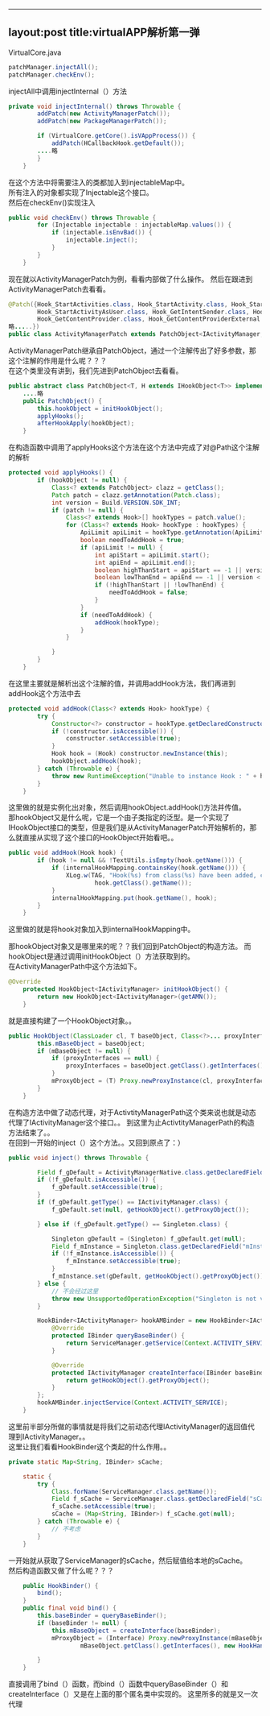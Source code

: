 
---
layout:post
title:virtualAPP解析第一弹
---

VirtualCore.java 
```java
patchManager.injectAll();
patchManager.checkEnv();
```

injectAll中调用injectInternal（）方法
```java
private void injectInternal() throws Throwable {
		addPatch(new ActivityManagerPatch());
		addPatch(new PackageManagerPatch());

		if (VirtualCore.getCore().isVAppProcess()) {
			addPatch(HCallbackHook.getDefault());
		....略
		}
	}
```
在这个方法中将需要注入的类都加入到injectableMap中。  
所有注入的对象都实现了Injectable这个接口。  
然后在checkEnv()实现注入
```java  
public void checkEnv() throws Throwable {
		for (Injectable injectable : injectableMap.values()) {
			if (injectable.isEnvBad()) {
				injectable.inject();
			}
		}
	}
```
现在就以ActivityManagerPatch为例，看看内部做了什么操作。
然后在跟进到ActivityManagerPatch去看看。  
```java
@Patch({Hook_StartActivities.class, Hook_StartActivity.class, Hook_StartActivityAsCaller.class,
		Hook_StartActivityAsUser.class, Hook_GetIntentSender.class, Hook_RegisterReceiver.class,
		Hook_GetContentProvider.class, Hook_GetContentProviderExternal.class,
略.....})
public class ActivityManagerPatch extends PatchObject<IActivityManager, HookObject<IActivityManager>>
```
ActivityManagerPatch继承自PatchObject，通过一个注解传出了好多参数，那这个注解的作用是什么呢？？？  
在这个类里没有讲到，我们先进到PatchObject去看看。  
```java  
public abstract class PatchObject<T, H extends IHookObject<T>> implements Injectable {
	....略
	public PatchObject() {
		this.hookObject = initHookObject();
		applyHooks();
		afterHookApply(hookObject);
	}
```
在构造函数中调用了applyHooks这个方法在这个方法中完成了对@Path这个注解的解析  
```java
protected void applyHooks() {
		if (hookObject != null) {
			Class<? extends PatchObject> clazz = getClass();
			Patch patch = clazz.getAnnotation(Patch.class);
			int version = Build.VERSION.SDK_INT;
			if (patch != null) {
				Class<? extends Hook>[] hookTypes = patch.value();
				for (Class<? extends Hook> hookType : hookTypes) {
					ApiLimit apiLimit = hookType.getAnnotation(ApiLimit.class);
					boolean needToAddHook = true;
					if (apiLimit != null) {
						int apiStart = apiLimit.start();
						int apiEnd = apiLimit.end();
						boolean highThanStart = apiStart == -1 || version > apiStart;
						boolean lowThanEnd = apiEnd == -1 || version < apiEnd;
						if (!highThanStart || !lowThanEnd) {
							needToAddHook = false;
						}
					}
					if (needToAddHook) {
						addHook(hookType);
					}
				}

			}
		}
	}
```
在这里主要就是解析出这个注解的值，并调用addHook方法，我们再进到addHook这个方法中去  
```java
protected void addHook(Class<? extends Hook> hookType) {
		try {
			Constructor<?> constructor = hookType.getDeclaredConstructors()[0];
			if (!constructor.isAccessible()) {
				constructor.setAccessible(true);
			}
			Hook hook = (Hook) constructor.newInstance(this);
			hookObject.addHook(hook);
		} catch (Throwable e) {
			throw new RuntimeException("Unable to instance Hook : " + hookType + " :" + e.getMessage());
		}
	}
```
这里做的就是实例化出对象，然后调用hookObject.addHook()方法并传值。  
那hookObject又是什么呢，它是一个由子类指定的泛型。是一个实现了IHookObject接口的类型，但是我们是从ActivityManagerPatch开始解析的，那么就直接从实现了这个接口的HookObject开始看吧。。
```java
public void addHook(Hook hook) {
		if (hook != null && !TextUtils.isEmpty(hook.getName())) {
			if (internalHookMapping.containsKey(hook.getName())) {
				XLog.w(TAG, "Hook(%s) from class(%s) have been added, can't add again.", hook.getName(),
						hook.getClass().getName());
			}
			internalHookMapping.put(hook.getName(), hook);
		}
	}
```
这里做的就是将hook对象加入到internalHookMapping中。  


那hookObject对象又是哪里来的呢？？我们回到PatchObject的构造方法。
而hookObject是通过调用initHookObject（）方法获取到的。  
在ActivityManagerPath中这个方法如下。
```java
@Override
	protected HookObject<IActivityManager> initHookObject() {
		return new HookObject<IActivityManager>(getAMN());
	}
```
就是直接构建了一个HookObject对象。。 
```java
public HookObject(ClassLoader cl, T baseObject, Class<?>... proxyInterfaces) {
		this.mBaseObject = baseObject;
		if (mBaseObject != null) {
			if (proxyInterfaces == null) {
				proxyInterfaces = baseObject.getClass().getInterfaces();
			}
			mProxyObject = (T) Proxy.newProxyInstance(cl, proxyInterfaces, new HookHandler());
		}
	}
```
在构造方法中做了动态代理，对于ActivtityManagerPath这个类来说也就是动态代理了IActivityManager这个接口。。
到这里为止ActivtityManagerPath的构造方法结束了。。  
在回到一开始的inject（）这个方法。。又回到原点了：）  
```java
public void inject() throws Throwable {

		Field f_gDefault = ActivityManagerNative.class.getDeclaredField("gDefault");
		if (!f_gDefault.isAccessible()) {
			f_gDefault.setAccessible(true);
		}
		if (f_gDefault.getType() == IActivityManager.class) {
			f_gDefault.set(null, getHookObject().getProxyObject());

		} else if (f_gDefault.getType() == Singleton.class) {

			Singleton gDefault = (Singleton) f_gDefault.get(null);
			Field f_mInstance = Singleton.class.getDeclaredField("mInstance");
			if (!f_mInstance.isAccessible()) {
				f_mInstance.setAccessible(true);
			}
			f_mInstance.set(gDefault, getHookObject().getProxyObject());
		} else {
			// 不会经过这里
			throw new UnsupportedOperationException("Singleton is not visible in AMN.");
		}

		HookBinder<IActivityManager> hookAMBinder = new HookBinder<IActivityManager>() {
			@Override
			protected IBinder queryBaseBinder() {
				return ServiceManager.getService(Context.ACTIVITY_SERVICE);
			}

			@Override
			protected IActivityManager createInterface(IBinder baseBinder) {
				return getHookObject().getProxyObject();
			}
		};
		hookAMBinder.injectService(Context.ACTIVITY_SERVICE);
	}
```
这里前半部分所做的事情就是将我们之前动态代理IActivityManager的返回值代理到IActivityManager。。  
这里让我们看看HookBinder这个类起的什么作用。。  
```java
private static Map<String, IBinder> sCache;

	static {
		try {
			Class.forName(ServiceManager.class.getName());
			Field f_sCache = ServiceManager.class.getDeclaredField("sCache");
			f_sCache.setAccessible(true);
			sCache = (Map<String, IBinder>) f_sCache.get(null);
		} catch (Throwable e) {
			// 不考虑
		}
	}
```
一开始就从获取了ServiceManager的sCache，然后赋值给本地的sCache。  
然后构造函数又做了什么呢？？？  
```java
	public HookBinder() {
		bind();
	}
    public final void bind() {
		this.baseBinder = queryBaseBinder();
		if (baseBinder != null) {
			this.mBaseObject = createInterface(baseBinder);
			mProxyObject = (Interface) Proxy.newProxyInstance(mBaseObject.getClass().getClassLoader(),
					mBaseObject.getClass().getInterfaces(), new HookHandler());

		}
	}
```
直接调用了bind（）函数，而bind（）函数中queryBaseBinder（）和createInterface（）又是在上面的那个匿名类中实现的。 这里所多的就是又一次代理

